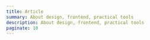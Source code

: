 ```yaml
---
title: Article
summary: About design, frontend, practical tools
description: About design, frontend, practical tools
paginate: 10
---
```

